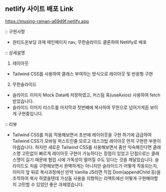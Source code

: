 ## netlify 사이트 배포 Link <br/>
https://musing-raman-a69d9f.netlify.app

:: 구현사항
- 원티드온보딩 과제 메인페이지 nav, 무한슬라이드 클론하여 Netlify로 배포

:: 상세설명
1. 레이아웃
- Tailwind CSS를 사용하여 클래스 부여하는 방식으로 레이아웃 및 반응형 구현
2. 무한슬라이드 
- 슬라이드 이미지 Mock Data에 저장하였고, 커스텀 훅(useAxios) 사용하여 fetch 받았습니다.
- 슬라이드 이미지 리스트를 마지막과 첫번째에 복사하여 무한으로 넘어가게끔 보이게 구현중입니다.

:: 리뷰
- Tailwind CSS를 처음 적용해보면서 초반에 레이아웃을 구현 하기에 급급하여 Tailwind CSS가 모바일 퍼스트인줄 모르고 데스크탑 레이아웃 먼저 구현한 부분이 아쉽습니다. 하지만 새로운 Tailwind CSS를 사용해보면서 좀만 익숙해진다면 클래스명 고민없이 빠르게 레이아웃 구현이 가능하다는 장점이 있었고 단점으로는 클래스명이 길기 때문에 협업 시에 가독성이 떨어질 수도 있다는 것을 깨달았습니다. 슬라이드도 처음 구현해보면서 완벽하게는 아니지만 슬라이드가 어떻게 작동되는지, 이미지 앞 뒤로 복사과정에선 만약 Vanilla JS라면 직접 Dom(appendChild 등)을 조작하여 복사 하였을텐데 가상돔 사용을 지향하는 리액트에선 어떻게 구현해야할지 고민할 수 있었던 좋은 과제였습니다. 
